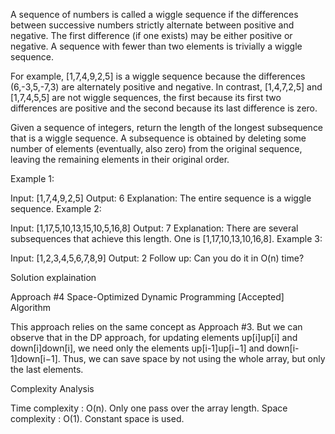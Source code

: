 A sequence of numbers is called a wiggle sequence if the differences between successive numbers strictly alternate between positive and negative. The first difference (if one exists) may be either positive or negative. A sequence with fewer than two elements is trivially a wiggle sequence.

For example, [1,7,4,9,2,5] is a wiggle sequence because the differences (6,-3,5,-7,3) are alternately positive and negative. In contrast, [1,4,7,2,5] and [1,7,4,5,5] are not wiggle sequences, the first because its first two differences are positive and the second because its last difference is zero.

Given a sequence of integers, return the length of the longest subsequence that is a wiggle sequence. A subsequence is obtained by deleting some number of elements (eventually, also zero) from the original sequence, leaving the remaining elements in their original order.

Example 1:

Input: [1,7,4,9,2,5]
Output: 6
Explanation: The entire sequence is a wiggle sequence.
Example 2:

Input: [1,17,5,10,13,15,10,5,16,8]
Output: 7
Explanation: There are several subsequences that achieve this length. One is [1,17,10,13,10,16,8].
Example 3:

Input: [1,2,3,4,5,6,7,8,9]
Output: 2
Follow up:
Can you do it in O(n) time?



Solution explaination

Approach #4 Space-Optimized Dynamic Programming [Accepted]
Algorithm

This approach relies on the same concept as Approach #3. But we can observe that in the DP approach, for updating elements up[i]up[i] and down[i]down[i], we need only the elements up[i-1]up[i−1] and down[i-1]down[i−1]. Thus, we can save space by not using the whole array, but only the last elements.

Complexity Analysis

Time complexity : O(n). Only one pass over the array length.
Space complexity : O(1). Constant space is used.